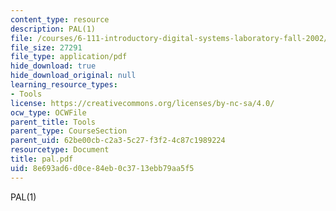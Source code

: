 ```yaml
---
content_type: resource
description: PAL(1)
file: /courses/6-111-introductory-digital-systems-laboratory-fall-2002/8e693ad6d0ce84eb0c3713ebb79aa5f5_pal.pdf
file_size: 27291
file_type: application/pdf
hide_download: true
hide_download_original: null
learning_resource_types:
- Tools
license: https://creativecommons.org/licenses/by-nc-sa/4.0/
ocw_type: OCWFile
parent_title: Tools
parent_type: CourseSection
parent_uid: 62be00cb-c2a3-5c27-f3f2-4c87c1989224
resourcetype: Document
title: pal.pdf
uid: 8e693ad6-d0ce-84eb-0c37-13ebb79aa5f5
---
```

PAL(1)